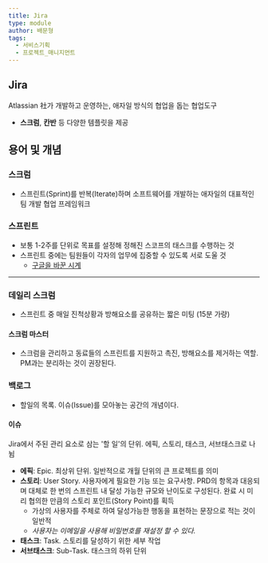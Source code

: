 ```yaml
---
title: Jira
type: module
author: 배문형
tags:
  - 서비스기획
  - 프로젝트_매니지먼트
---
```

## Jira

Atlassian 社가 개발하고 운영하는, 애자일 방식의 협업을 돕는 협업도구

- **스크럼**, **칸반** 등 다양한 템플릿을 제공

## 용어 및 개념

### 스크럼

- 스프린트(Sprint)를 반복(Iterate)하며 소프트웨어를 개발하는 애자일의 대표적인 팀 개발 협업 프레임워크

### 스프린트

- 보통 1-2주를 단위로 목표를 설정해 정해진 스코프의 태스크를 수행하는 것
- 스프린트 중에는 팀원들이 각자의 업무에 집중할 수 있도록 서로 도울 것
	- [구글을 바꾼 시계](https://www.youtube.com/watch?v=olXHv2AOrzE)

***

### 데일리 스크럼

- 스프린트 중 매일 진척상황과 방해요소를 공유하는 짧은 미팅 (15분 가량)

#### 스크럼 마스터

- 스크럼을 관리하고 동료들의 스프린트를 지원하고 촉진, 방해요소를 제거하는 역할. PM과는 분리하는 것이 권장된다.

### 백로그

- 할일의 목록. 이슈(Issue)를 모아놓는 공간의 개념이다.

#### 이슈

Jira에서 주된 관리 요소로 삼는 '할 일'의 단위. 에픽, 스토리, 태스크, 서브태스크로 나뉨

- **에픽**: Epic. 최상위 단위. 일반적으로 개월 단위의 큰 프로젝트를 의미
- **스토리**: User Story. 사용자에게 필요한 기능 또는 요구사항. PRD의 항목과 대응되며 대체로 한 번의 스프린트 내 달성 가능한 규모와 난이도로 구성된다. 완료 시 미리 협의한 만큼의 스토리 포인트(Story Point)를 획득
	- 가상의 사용자를 주체로 하여 달성가능한 행동을 표현하는 문장으로 적는 것이 일반적
	- *사용자는 이메일을 사용해 비밀번호를 재설정 할 수 있다.*
- **태스크**: Task. 스토리를 달성하기 위한 세부 작업
- **서브태스크**: Sub-Task. 태스크의 하위 단위

